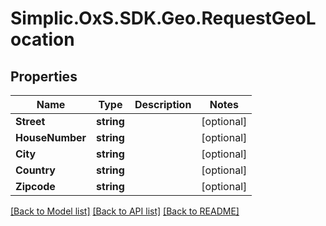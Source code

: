# Simplic.OxS.SDK.Geo.RequestGeoLocation

## Properties

Name | Type | Description | Notes
------------ | ------------- | ------------- | -------------
**Street** | **string** |  | [optional] 
**HouseNumber** | **string** |  | [optional] 
**City** | **string** |  | [optional] 
**Country** | **string** |  | [optional] 
**Zipcode** | **string** |  | [optional] 

[[Back to Model list]](../README.md#documentation-for-models) [[Back to API list]](../README.md#documentation-for-api-endpoints) [[Back to README]](../README.md)

